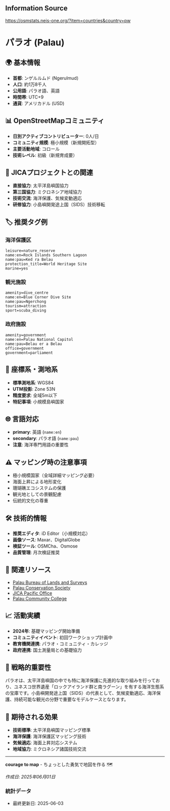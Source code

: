 ## Information Source
https://osmstats.neis-one.org/?item=countries&country=pw

# パラオ (Palau)

## 🌍 基本情報
- **首都**: ンゲルルムド (Ngerulmud)
- **人口**: 約1万8千人
- **公用語**: パラオ語、英語
- **時間帯**: UTC+9
- **通貨**: アメリカドル (USD)

## 📊 OpenStreetMapコミュニティ
- **日別アクティブコントリビューター**: 0人/日
- **コミュニティ規模**: 極小規模（新規開拓型）
- **主要活動地域**: コロール
- **技術レベル**: 初級（新規育成要）

## 🤝 JICAプロジェクトとの関連
- **直接協力**: 太平洋島嶼国協力
- **第三国協力**: ミクロネシア地域協力
- **技術交流**: 海洋保護、気候変動適応
- **研修協力**: 小島嶼開発途上国（SIDS）技術移転

## 🏷️ 推奨タグ例

### 海洋保護区
```
leisure=nature_reserve
name:en=Rock Islands Southern Lagoon
name:pau=Ked ra Belau
protection_title=World Heritage Site
marine=yes
```

### 観光施設
```
amenity=dive_centre
name:en=Blue Corner Dive Site
name:pau=Ngerchong
tourism=attraction
sport=scuba_diving
```

### 政府施設
```
amenity=government
name:en=Palau National Capitol
name:pau=Belau er a Belau
office=government
government=parliament
```

## 📍 座標系・測地系
- **標準測地系**: WGS84
- **UTM投影**: Zone 53N
- **精度要求**: 全域5m以下
- **特記事項**: 小規模島嶼国家

## 🌐 言語対応
- **primary**: 英語 (`name:en`)
- **secondary**: パラオ語 (`name:pau`)
- **注意**: 海洋専門用語の重要性

## ⚠️ マッピング時の注意事項
- 極小規模国家（全域詳細マッピング必要）
- 海面上昇による地形変化
- 珊瑚礁エコシステムの保護
- 観光地としての景観配慮
- 伝統的文化の尊重

## 🛠️ 技術的情報
- **推奨エディタ**: iD Editor（小規模対応）
- **画像ソース**: Maxar、DigitalGlobe
- **検証ツール**: OSMCha、Osmose
- **品質管理**: 月次検証推奨

## 🔗 関連リソース
- [Palau Bureau of Lands and Surveys](http://palaugov.pw/)
- [Palau Conservation Society](https://www.palauconservation.org/)
- [JICA Pacific Office](https://www.jica.go.jp/)
- [Palau Community College](http://www.palau.edu/)

## 📈 活動実績
- **2024年**: 基礎マッピング開始準備
- **コミュニティイベント**: 初回ワークショップ計画中
- **教育機関連携**: パラオ・コミュニティ・カレッジ
- **政府連携**: 国土測量局との基礎協力

## 🎯 戦略的重要性
パラオは、太平洋島嶼国の中でも特に海洋保護に先進的な取り組みを行っており、ユネスコ世界遺産「ロックアイランド群と南ラグーン」を有する海洋生態系の宝庫です。小島嶼開発途上国（SIDS）の代表として、気候変動適応、海洋保護、持続可能な観光の分野で重要なモデルケースとなります。

## 🌟 期待される効果
- **技術標準**: 太平洋島嶼国マッピング標準
- **海洋保護**: 海洋保護区マッピング技術
- **気候適応**: 海面上昇対応システム
- **地域協力**: ミクロネシア諸国技術交流

---

**courage to map** - ちょっとした勇気で地図を作る 🗺️

*作成日: 2025年06月01日*

### 統計データ
- 最終更新日: 2025-06-03
